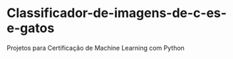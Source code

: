# Classificador-de-imagens-de-c-es-e-gatos
Projetos para Certificação de Machine Learning com Python
